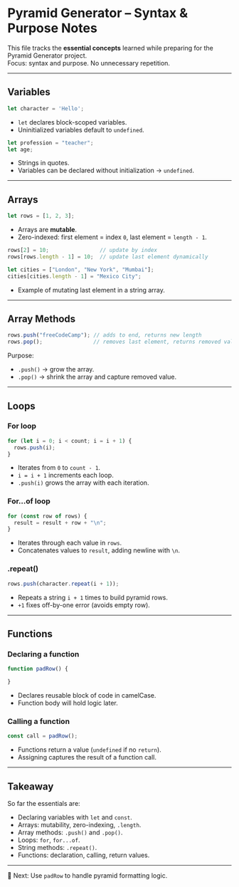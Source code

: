 # Pyramid Generator – Syntax & Purpose Notes

This file tracks the **essential concepts** learned while preparing for the Pyramid Generator project.  
Focus: syntax and purpose. No unnecessary repetition.

---

## Variables
```js
let character = 'Hello';
```
- `let` declares block-scoped variables.  
- Uninitialized variables default to `undefined`.  

```js
let profession = "teacher";
let age;
```
- Strings in quotes.  
- Variables can be declared without initialization → `undefined`.  

---

## Arrays
```js
let rows = [1, 2, 3];
```
- Arrays are **mutable**.  
- Zero-indexed: first element = index `0`, last element = `length - 1`.  

```js
rows[2] = 10;                // update by index
rows[rows.length - 1] = 10;  // update last element dynamically
```

```js
let cities = ["London", "New York", "Mumbai"];
cities[cities.length - 1] = "Mexico City";
```
- Example of mutating last element in a string array.  

---

## Array Methods
```js
rows.push("freeCodeCamp"); // adds to end, returns new length
rows.pop();                // removes last element, returns removed value
```
Purpose:  
- `.push()` → grow the array.  
- `.pop()` → shrink the array and capture removed value.  

---

## Loops

### For loop
```js
for (let i = 0; i < count; i = i + 1) {
  rows.push(i);
}
```
- Iterates from `0` to `count - 1`.  
- `i = i + 1` increments each loop.  
- `.push(i)` grows the array with each iteration.  

### For...of loop
```js
for (const row of rows) {
  result = result + row + "\n";
}
```
- Iterates through each value in `rows`.  
- Concatenates values to `result`, adding newline with `\n`.  

### .repeat()
```js
rows.push(character.repeat(i + 1));
```
- Repeats a string `i + 1` times to build pyramid rows.  
- `+1` fixes off-by-one error (avoids empty row).  

---

## Functions

### Declaring a function
```js
function padRow() {

}
```
- Declares reusable block of code in camelCase.  
- Function body will hold logic later.  

### Calling a function
```js
const call = padRow();
```
- Functions return a value (`undefined` if no `return`).  
- Assigning captures the result of a function call.  

---

## Takeaway
So far the essentials are:
- Declaring variables with `let` and `const`.  
- Arrays: mutability, zero-indexing, `.length`.  
- Array methods: `.push()` and `.pop()`.  
- Loops: `for`, `for...of`.  
- String methods: `.repeat()`.  
- Functions: declaration, calling, return values.  

---

📌 Next: Use `padRow` to handle pyramid formatting logic.
